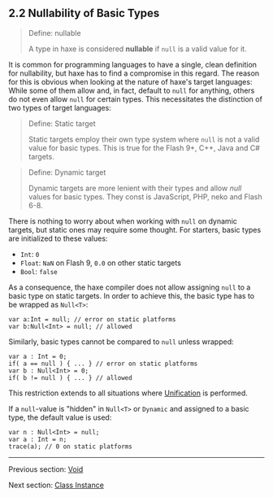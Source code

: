 ## 2.2 Nullability of Basic Types

> Define: nullable
>
> A type in haxe is considered **nullable** if `null` is a valid value for it.


It is common for programming languages to have a single, clean definition for nullability, but haxe has to find a compromise in this regard. The reason for this is obvious when looking at the nature of haxe's target languages: While some of them allow and, in fact, default to `null` for anything, others do not even allow `null` for certain types. This necessitates the distinction of two types of target languages:

> Define: Static target
>
> Static targets employ their own type system where `null` is not a valid value for basic types. This is true for the Flash 9+, C++, Java and C# targets.

> Define: Dynamic target
>
> Dynamic targets are more lenient with their types and allow *null* values for basic types. They const is JavaScript, PHP, neko and Flash 6-8.


There is nothing to worry about when working with `null` on dynamic targets, but static ones may require some thought. For starters, basic types are initialized to these values:



* `Int`: `0`
* `Float`: `NaN` on Flash 9, `0.0` on other static targets
* `Bool`: `false`


As a consequence, the haxe compiler does not allow assigning `null` to a basic type on static targets. In order to achieve this, the basic type has to be wrapped as `Null<T>`:

```
var a:Int = null; // error on static platforms
var b:Null<Int> = null; // allowed
```
Similarly, basic types cannot be compared to `null` unless wrapped:

```
var a : Int = 0;
if( a == null ) { ... } // error on static platforms
var b : Null<Int> = 0;
if( b != null ) { ... } // allowed
```
This restriction extends to all situations where [Unification](https://github.com/Simn/HaxeManual/tree/master/md/manual/3.3-Unification.md) is performed.

If a `null`-value is "hidden" in `Null<T>` or `Dynamic` and assigned to a basic type, the default value is used:

```
var n : Null<Int> = null;
var a : Int = n;
trace(a); // 0 on static platforms
```

---

Previous section: [Void](https://github.com/Simn/HaxeManual/tree/master/md/manual/2.1.3-Void.md)

Next section: [Class Instance](https://github.com/Simn/HaxeManual/tree/master/md/manual/2.3-Class_Instance.md)